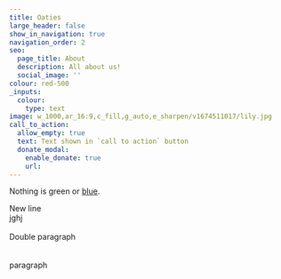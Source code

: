 ```yaml
---
title: Oaties
large_header: false
show_in_navigation: true
navigation_order: 2
seo:
  page_title: About
  description: All about us!
  social_image: ''
colour: red-500
_inputs: 
  colour: 
    type: text
image: w_1000,ar_16:9,c_fill,g_auto,e_sharpen/v1674511017/lily.jpg
call_to_action:
  allow_empty: true
  text: Text shown in `call to action` button
  donate_modal:
    enable_donate: true
    url:
---
```

Nothing is green or [blue](/services/).

<div>New line</div>

<div>jghj</div>

<div> </div>

<div>Double paragraph</div>

<div> </div>

<div> </div>

<div>paragraph</div>